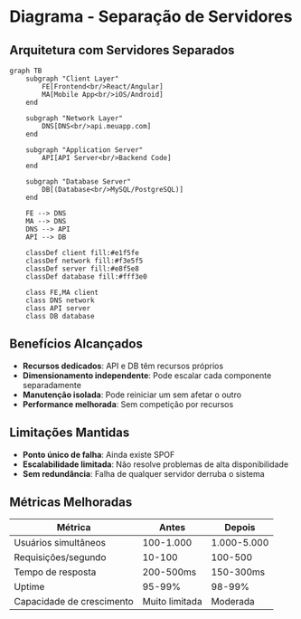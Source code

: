 # Diagrama - Separação de Servidores

## Arquitetura com Servidores Separados

```mermaid
graph TB
    subgraph "Client Layer"
        FE[Frontend<br/>React/Angular]
        MA[Mobile App<br/>iOS/Android]
    end
    
    subgraph "Network Layer"
        DNS[DNS<br/>api.meuapp.com]
    end
    
    subgraph "Application Server"
        API[API Server<br/>Backend Code]
    end
    
    subgraph "Database Server"
        DB[(Database<br/>MySQL/PostgreSQL)]
    end
    
    FE --> DNS
    MA --> DNS
    DNS --> API
    API --> DB
    
    classDef client fill:#e1f5fe
    classDef network fill:#f3e5f5
    classDef server fill:#e8f5e8
    classDef database fill:#fff3e0
    
    class FE,MA client
    class DNS network
    class API server
    class DB database
```

## Benefícios Alcançados

- **Recursos dedicados**: API e DB têm recursos próprios
- **Dimensionamento independente**: Pode escalar cada componente separadamente
- **Manutenção isolada**: Pode reiniciar um sem afetar o outro
- **Performance melhorada**: Sem competição por recursos

## Limitações Mantidas

- **Ponto único de falha**: Ainda existe SPOF
- **Escalabilidade limitada**: Não resolve problemas de alta disponibilidade
- **Sem redundância**: Falha de qualquer servidor derruba o sistema

## Métricas Melhoradas

| Métrica | Antes | Depois |
|---------|-------|--------|
| Usuários simultâneos | 100-1.000 | 1.000-5.000 |
| Requisições/segundo | 10-100 | 100-500 |
| Tempo de resposta | 200-500ms | 150-300ms |
| Uptime | 95-99% | 98-99% |
| Capacidade de crescimento | Muito limitada | Moderada |
